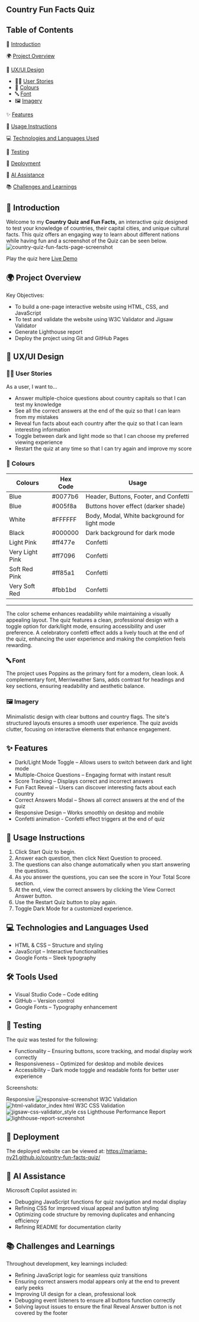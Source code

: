 ## Country Fun Facts Quiz

## Table of Contents

📌 [Introduction](#introduction)  

🌍 [Project Overview](#project-overview)  

🎨 [UX/UI Design](#uxui-design)  
   - 🧑‍💻 [User Stories](#user-stories)  
   - 🎨 [Colours](#colours)  
   - 🔤 [Font](#font)  
   - 🖼️ [Imagery](#imagery)  

✨ [Features](#features)  

📜 [Usage Instructions](#usage-instructions)  

💻 [Technologies and Languages Used](#technologies-and-languages-used)  

🧪 [Testing](#testing)  

🚀 [Deployment](#deployment)  

🤖 [AI Assistance](#ai-assistance)  

📚 [Challenges and Learnings](#challenges-and-learnings)  



## 📌 Introduction

Welcome to my **Country Quiz and Fun Facts,** an interactive quiz designed to test your knowledge of countries, their capital cities, and unique cultural facts. This quiz offers an engaging way to learn about different nations while having fun and a screenshot of the Quiz can be seen below.  ![country-quiz-fun-facts-page-screenshot](https://github.com/user-attachments/assets/17d51771-1050-4ee3-b7dc-5ffdc4de36c2)

Play the quiz here [Live Demo](https://mariama-ny21.github.io/country-fun-facts-quiz)

## 🌍 Project Overview

Key Objectives:

- To build a one-page interactive website using HTML, CSS, and JavaScript
- To test and validate the website using W3C Validator and Jigsaw Validator
- Generate Lighthouse report
- Deploy the project using Git and GitHub Pages

## 🎨 UX/UI Design

### 🧑‍💻 User Stories
As a user, I want to...
- Answer multiple-choice questions about country capitals so that I can test my knowledge
- See all the correct answers at the end of the quiz so that I can learn from my mistakes
- Reveal fun facts about each country after the quiz so that I can learn interesting information
- Toggle between dark and light mode so that I can choose my preferred viewing experience
- Restart the quiz at any time so that I can try again and improve my score

### 🎨 Colours
| **Colours** | **Hex Code**  | **Usage** |
|------------|--------------|------------------------------|
| Blue       | #0077b6      | Header, Buttons, Footer, and Confetti |
| Blue       | #005f8a      | Buttons hover effect (darker shade) |
| White      | #FFFFFF      | Body, Modal, White background for light mode |
| Black      | #000000      | Dark background for dark mode |
| Light Pink | #ff477e      | Confetti |
| Very Light Pink| #ff7096  | Confetti |
|Soft Red Pink | #ff85a1 | Confetti |
| Very Soft Red   | #fbb1bd | Confetti |
-----

The color scheme enhances readability while maintaining a visually appealing layout. The quiz features a clean, professional design with a toggle option for dark/light mode, ensuring accessibility and user preference. A celebratory confetti effect adds a lively touch at the end of the quiz, enhancing the user experience and making the completion feels rewarding. 

### 🔤 Font

The project uses Poppins as the primary font for a modern, clean look. A complementary font, Merriweather Sans, adds contrast for headings and key sections, ensuring readability and aesthetic balance.

### 🖼️ Imagery

Minimalistic design with clear buttons and country flags. The site's structured layouts ensures a smooth user experience. The quiz avoids clutter, focusing on interactive elements that enhance engagement.

## ✨ Features

- Dark/Light Mode Toggle – Allows users to switch between dark and light mode 
- Multiple-Choice Questions – Engaging format with instant result
- Score Tracking – Displays correct and incorrect answers
- Fun Fact Reveal – Users can discover interesting facts about each country
- Correct Answers Modal – Shows all correct answers at the end of the quiz
- Responsive Design – Works smoothly on desktop and mobile
- Confetti animation - Confetti effect triggers at the end of quiz

## 📜 Usage Instructions

1. Click Start Quiz to begin.
2. Answer each question, then click Next Question to proceed.
3. The questions can also change automatically when you start answering the questions.
4. As you answer the questions, you can see the score in Your Total Score section.
5. At the end, view the correct answers by clicking the View Correct Answer button.
6. Use the Restart Quiz button to play again.
7. Toggle Dark Mode for a customized experience.

## 💻 Technologies and Languages Used

- HTML & CSS – Structure and styling
- JavaScript – Interactive functionalities
- Google Fonts – Sleek typography

## 🛠️ Tools Used

- Visual Studio Code – Code editing
- GitHub – Version control
- Google Fonts – Typography enhancement

## 🧪 Testing

The quiz was tested for the following:

- Functionality – Ensuring buttons, score tracking, and modal display work correctly
- Responsiveness – Optimized for desktop and mobile devices
- Accessibility – Dark mode toggle and readable fonts for better user experience

Screenshots:

Responsive
![responsive-screenshot](https://github.com/user-attachments/assets/1e970ddd-7e8a-4b6e-9166-3eec02e0c663)
W3C Validation
![html-validator_index html](https://github.com/user-attachments/assets/ba112226-334d-4943-84bd-ba69c57fe065)
W3C CSS Validation
![jigsaw-css-validator_style css](https://github.com/user-attachments/assets/8ced2687-4b61-4a70-bcdd-c331d6b192eb)
Lighthouse Performance Report
![lighthouse-report-screenshot](https://github.com/user-attachments/assets/4927ba93-5b3f-4f8e-90d0-d4f796e65a66)


## 🚀 Deployment

The deployed website can be viewed at: https://mariama-ny21.github.io/country-fun-facts-quiz/

## 🤖 AI Assistance

Microsoft Copilot assisted in:

- Debugging JavaScript functions for quiz navigation and modal display
- Refining CSS for improved visual appeal and button styling
- Optimizing code structure by removing duplicates and enhancing efficiency
- Refining README for documentation clarity

## 📚 Challenges and Learnings

Throughout development, key learnings included:

- Refining JavaScript logic for seamless quiz transitions
- Ensuring correct answers modal appears only at the end to prevent early peeks
- Improving UI design for a clean, professional look
- Debugging event listeners to ensure all buttons function correctly
- Solving layout issues to ensure the final Reveal Answer button is not covered by the footer

